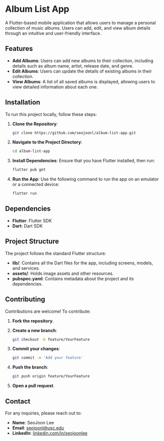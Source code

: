 # Album List App

A Flutter-based mobile application that allows users to manage a personal collection of music albums. Users can add, edit, and view album details through an intuitive and user-friendly interface.

## Features

- **Add Albums**: Users can add new albums to their collection, including details such as album name, artist, release date, and genre.
- **Edit Albums**: Users can update the details of existing albums in their collection.
- **View Albums**: A list of all saved albums is displayed, allowing users to view detailed information about each one.

## Installation

To run this project locally, follow these steps:

1. **Clone the Repository**:

   ```bash
   git clone https://github.com/seojoonl/album-list-app.git
   ```

2. **Navigate to the Project Directory**:

   ```bash
   cd album-list-app
   ```

3. **Install Dependencies**: Ensure that you have Flutter installed, then run:

   ```bash
   flutter pub get
   ```

4. **Run the App**: Use the following command to run the app on an emulator or a connected device:

   ```bash
   flutter run
   ```

## Dependencies

- **Flutter**: Flutter SDK
- **Dart**: Dart SDK

## Project Structure

The project follows the standard Flutter structure:

- **lib/**: Contains all the Dart files for the app, including screens, models, and services.
- **assets/**: Holds image assets and other resources.
- **pubspec.yaml**: Contains metadata about the project and its dependencies.

## Contributing

Contributions are welcome! To contribute:

1. **Fork the repository**.
2. **Create a new branch**:

   ```bash
   git checkout -b feature/YourFeature
   ```

3. **Commit your changes**:

   ```bash
   git commit -m 'Add your feature'
   ```

4. **Push the branch**:

   ```bash
   git push origin feature/YourFeature
   ```

5. **Open a pull request**.

## Contact

For any inquiries, please reach out to:

- **Name**: SeoJoon Lee
- **Email**: [seojoonl@usc.edu](mailto:seojoonl@usc.edu)
- **LinkedIn**: [linkedin.com/in/seojoonlee](https://linkedin.com/in/seojoonlee)
